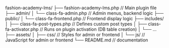 fashion-academy-lms/
├── fashion-academy-lms.php      // Main plugin file
├── admin/
│    └── class-fa-admin.php      // Admin menus, backend logic
├── public/
│    └── class-fa-frontend.php   // Frontend display logic
├── includes/
│    ├── class-fa-post-types.php // Defines custom post types
│    ├── class-fa-activator.php  // Runs on plugin activation (DB table creation)
│    └── ...
├── assets/
│    ├── css/                    // Styles for admin or frontend
│    └── js/                     // JavaScript for admin or frontend
└── README.md                    // documentation
